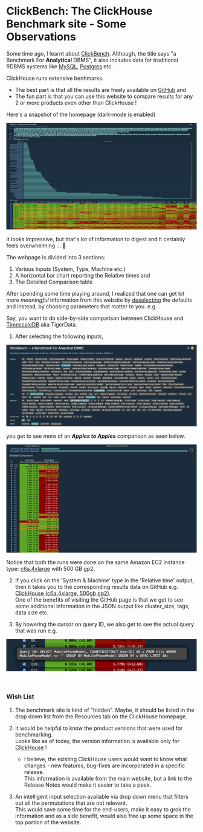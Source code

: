 # ClickBench: The ClickHouse Benchmark site - Some Observations

Some time ago, I learnt about [ClickBench](https://benchmark.clickhouse.com). Although, the title says "a Benchmark For **Analytical** DBMS", it also includes data for traditional RDBMS systems like [MySQL](https://www.mysql.com), [Postgres](https://www.postgresql.org/) etc.<br>

ClickHouse runs extensive benhmarks.<br>

- The best part is that all the results are freely available on [GitHub](https://github.com/ClickHouse/ClickBench) and
- The fun part is that you can use this website to compare results for any 2 or more products even other than ClickHouse !

Here's a snapshot of the homepage (dark-mode is enabled)<br>

![ClickBench Default view](/images/clickbench-20250626.png)

It looks impressive, but that's lot of information to digest and it certainly feels overwhelming ... :slightly_smiling_face:<br>

The webpage is divided into 3 sections:
1. Various Inputs (System, Type, Machine etc.)
2. A horizontal bar chart reporting the Relative times and
3. The Detailed Comparison table

After spending some time playing around, I realized that one can get lot more _meaningful_ information from this website by <ins>deselecting</ins> the defaults and instead, by choosing parameters that matter to you. e.g.<br>

Say, you want to do side-by-side comparison between ClickHouse and [TimescaleDB](https://www.tigerdata.com/) aka TigerData.

1. After selecting the following inputs,

![Inputs for comparing ClickHouse vs TimescaleDb](/images/clickhouse-timescale-input.png)

you get to see more of an ***Apples to Apples*** comparison as seen below.<br>

![Detailed Comparison between ClickHouse and TimescaleDB](/images/clickhouse-timescale-results.png)

Notice that both the runs were done on the same Amazon EC2 instance type: [c6a.4xlarge](https://aws-pricing.com/c6a.4xlarge.html) with 500 GB gp2.

2. If you click on the 'System & Machine' type in the 'Relative time' output, then it takes you to the corresponding results data on GitHub e.g. [ClickHouse (c6a.4xlarge, 500gb gp2)](https://github.com/ClickHouse/ClickBench/blob/main/clickhouse/results/c6a.4xlarge.json).<br>One of the benefits of visiting the GitHub page is that we get to see some additional information in the JSON output like cluster_size, tags, data size etc.

3. By howering the cursor on query ID, we also get to see the actual query that was run e.g.

![View the actual query](/images/detailed-comparison-query-20250626.png)

<br>

### Wish List

1. The benchmark site is kind of "hidden". Maybe, it should be listed in the drop down list from the Resources tab on the ClickHouse homepage.
2. It would be helpful to know the product versions that were used for benchmarking.<br>
   Looks like as of today, the version information is available only for [ClickHouse](https://benchmark.clickhouse.com/versions/) !<br>
   - I believe, the existing ClickHouse users would want to know what changes - new features, bug-fixes are incorporated in a specific release.<br>This information is available from the main website, but a link to the Release Notes would make it easier to take a peek.

3. An intelligent input selection available via drop down menu that filters out all the permutations that are not relevant.<br>This would save some time for the end-users, make it easy to grok the information and as a side benefit, would also free up some space in the top portion of the website.
